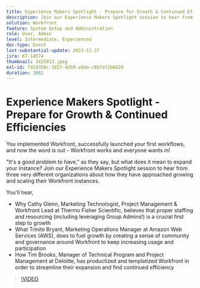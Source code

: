 ```yaml
---
title: Experience Makers Spotlight - Prepare for Growth & Continued Efficiencies
description: Join our Experience Makers Spotlight session to hear from three very different organizations about how they have approached growing and scaling their Workfront instances.
solution: Workfront
feature: System Setup and Administration
role: User, Admin
level: Intermediate, Experienced
doc-type: Event
last-substantial-update: 2023-11-27
jira: KT-14574
thumbnail: 3425813.jpeg
exl-id: fd18358c-1027-42b9-a9da-c8b7af2b6820
duration: 3081
---
```

# Experience Makers Spotlight - Prepare for Growth & Continued Efficiencies

You implemented Workfront, successfully launched your first workflows, and now the word is out - Workfront works and everyone wants in!

"It's a good problem to have," as they say, but what does it mean to expand your instance? Join our Experience Makers Spotlight session to hear from three very different organizations about how they have approached growing and scaling their Workfront instances.

You'll hear,

* Why Cathy Glenn, Marketing Technologist, Project Management & Workfront Lead at Thermo Fisher Scientific, believes that proper staffing and resourcing (including leveraging Group Admins!) is a crucial first step to growth
* What Trinite Bryant, Marketing Operations Manager at Amazon Web Services (AWS), does to fuel growth by creating a sense of community and governance around Workfront to keep increasing usage and participation
* How Tim Brooks, Manager of Technical Program and Project Management at Deloitte, has productized and templatized Workfront in order to streamline their expansion and find continued efficiency

>[!VIDEO](https://video.tv.adobe.com/v/3425813/?learn=on)
